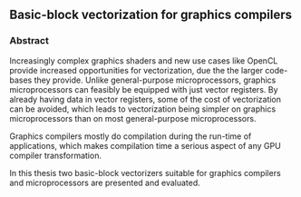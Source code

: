 Basic-block vectorization for graphics compilers
------------------------------------------------

### Abstract


Increasingly complex graphics shaders and new use cases like OpenCL provide increased opportunities for vectorization, due the the larger code-bases they provide. Unlike general-purpose microprocessors, graphics microprocessors can feasibly be equipped with just vector registers. By already having data in vector registers, some of the cost of vectorization can be avoided, which leads to vectorization being simpler on graphics microprocessors than on most general-purpose microprocessors.

Graphics compilers mostly do compilation during the run-time of applications, which makes compilation time a serious aspect of any GPU compiler transformation.

In this thesis two basic-block vectorizers suitable for graphics compilers and microprocessors are presented and evaluated.
